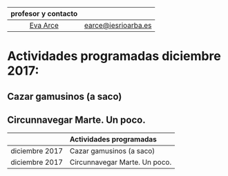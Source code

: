 <!-- TITLE: Extraescolares -->
<!-- subTITLE: Este Departamento programa actividades complementarias -->

| profesor y contacto                                                             ||
|:-------------------------------------------------------------------------:|:-:|
|[Eva Arce](/departamento/lengua-literatura/earce)                  |earce@iesrioarba.es        |

# Actividades programadas diciembre 2017:
## Cazar gamusinos (a saco)
## Circunnavegar Marte. Un poco.

| |Actividades programadas |
|:-:|:-|
|diciembre 2017 | Cazar gamusinos (a saco)|
|diciembre 2017 | Circunnavegar Marte. Un poco.|



